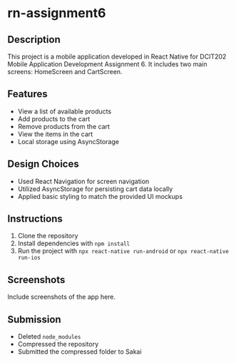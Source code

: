 # rn-assignment6

## Description
This project is a mobile application developed in React Native for DCIT202 Mobile Application Development Assignment 6. It includes two main screens: HomeScreen and CartScreen.

## Features
- View a list of available products
- Add products to the cart
- Remove products from the cart
- View the items in the cart
- Local storage using AsyncStorage

## Design Choices
- Used React Navigation for screen navigation
- Utilized AsyncStorage for persisting cart data locally
- Applied basic styling to match the provided UI mockups

## Instructions
1. Clone the repository
2. Install dependencies with `npm install`
3. Run the project with `npx react-native run-android` or `npx react-native run-ios`

## Screenshots
Include screenshots of the app here.

## Submission
- Deleted `node_modules`
- Compressed the repository
- Submitted the compressed folder to Sakai
